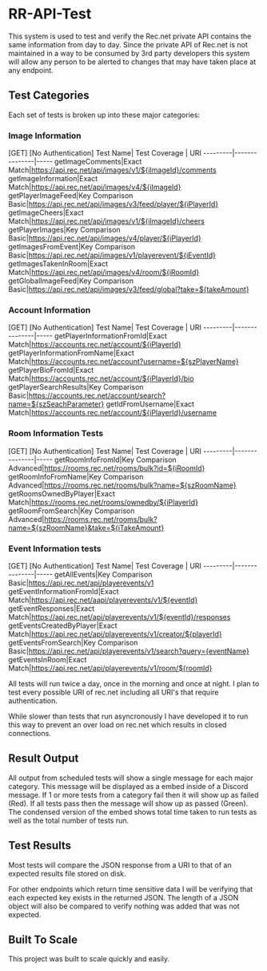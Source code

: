 # RR-API-Test

This system is used to test and verify the Rec.net private API contains the same information from day to day.  Since the private API of Rec.net is not maintained in a way to be consumed by 3rd party developers this system will allow any person to be alerted to changes that may have taken place at any endpoint.

## Test Categories
Each set of tests is broken up into these major categories:

### Image Information
[GET] [No Authentication]
Test Name| Test Coverage | URI 
---------|---------------|-----
getImageComments|Exact Match|https://api.rec.net/api/images/v1/${iImageId}/comments
getImageInformation|Exact Match|https://api.rec.net/api/images/v4/${iImageId}
getPlayerImageFeed|Key Comparison Basic|https://api.rec.net/api/images/v3/feed/player/${iPlayerId}
getImageCheers|Exact Match|https://api.rec.net/api/images/v1/${iImageId}/cheers
getPlayerImages|Key Comparison Basic|https://api.rec.net/api/images/v4/player/${iPlayerId}
getImagesFromEvent|Key Comparison Basic|https://api.rec.net/api/images/v1/playerevent/${iEventId}
getImagesTakenInRoom|Exact Match|https://api.rec.net/api/images/v4/room/${iRoomId}
getGlobalImageFeed|Key Comparison Basic|https://api.rec.net/api/images/v3/feed/global?take=${takeAmount}

### Account Information
[GET] [No Authentication]
Test Name| Test Coverage | URI 
---------|---------------|-----
getPlayerInformationFromId|Exact Match|https://accounts.rec.net/account/${iPlayerId}
getPlayerInformationFromName|Exact Match|https://accounts.rec.net/account?username=${szPlayerName}
getPlayerBioFromId|Exact Match|https://accounts.rec.net/account/${iPlayerId}/bio
getPlayerSearchResults|Key Comparison Basic|https://accounts.rec.net/account/search?name=${szSeachParameter}
getIdFromUsername|Exact Match|https://accounts.rec.net/account/${iPlayerId}/username

### Room Information Tests
[GET] [No Authentication]
Test Name| Test Coverage | URI 
---------|---------------|-----
getRoomInfoFromId|Key Comparison Advanced|https://rooms.rec.net/rooms/bulk?id=${iRoomId}
getRoomInfoFromName|Key Comparison Advanced|https://rooms.rec.net/rooms/bulk?name=${szRoomName}
getRoomsOwnedByPlayer|Exact Match|https://rooms.rec.net/rooms/ownedby/${iPlayerId}
getRoomFromSearch|Key Comparison Advanced|https://rooms.rec.net/rooms/bulk?name=${szRoomName}&take=${iTakeAmount}

### Event Information tests
[GET] [No Authentication]
Test Name| Test Coverage | URI
---------|---------------|-----
getAllEvents|Key Comparison Basic|https://api.rec.net/api/playerevents/v1
getEventInformationFromId|Exact Match|https://api.rec.net/aapi/playerevents/v1/${eventId}
getEventResponses|Exact Match|https://api.rec.net/api/playerevents/v1/${eventId}/responses
getEventsCreatedByPlayer|Exact Match|https://api.rec.net/api/playerevents/v1/creator/${playerId}
getEventsFromSearch|Key Comparison Basic|https://api.rec.net/api/playerevents/v1/search?query={eventName}
getEventsInRoom|Exact Match|https://api.rec.net/api/playerevents/v1/room/${roomId}

All tests will run twice a day, once in the morning and once at night.  I plan to test every possible URI of rec.net including all URI's that require authentication.

While slower than tests that run asyncronously I have developed it to run this way to prevent an over load on rec.net which results in closed connections.

## Result Output
All output from scheduled tests will show a single message for each major category.  This message will be displayed as a embed inside of a Discord message.  If 1 or more tests from a category fail then it will show up as failed (Red).  If all tests pass then the message will show up as passed (Green).  The condensed version of the embed shows total time taken to run tests as well as the total number of tests run.

## Test Results
Most tests will compare the JSON response from a URI to that of an expected results file stored on disk.

For other endpoints which return time sensitive data I will be verifying that each expected key exists in the returned JSON.  The length of a JSON object will also be compared to verify nothing was added that was not expected.


## Built To Scale
This project was built to scale quickly and easily.

